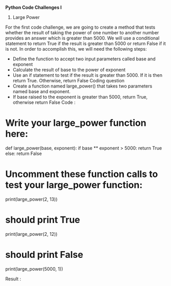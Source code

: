 **Python Code Challenges I**

1. Large Power


For the first code challenge, we are going to create a method that tests whether the result of taking the power of one number to another number provides an answer which is greater than 5000. We will use a conditional statement to return True if the result is greater than 5000 or return False if it is not. In order to accomplish this, we will need the following steps:
-	Define the function to accept two input parameters called base and exponent
-	Calculate the result of base to the power of exponent
-	Use an if statement to test if the result is greater than 5000. If it is then return True. Otherwise, return False
Coding question
-	Create a function named large_power() that takes two parameters named base and exponent.
-	If base raised to the exponent is greater than 5000, return True, otherwise return False
Code :
# Write your large_power function here:
def large_power(base, exponent):
  if base ** exponent > 5000:
    return True
  else:
    return False

# Uncomment these function calls to test your large_power function:
print(large_power(2, 13))
# should print True
print(large_power(2, 12))
# should print False

print(large_power(5000, 1))

Result :
